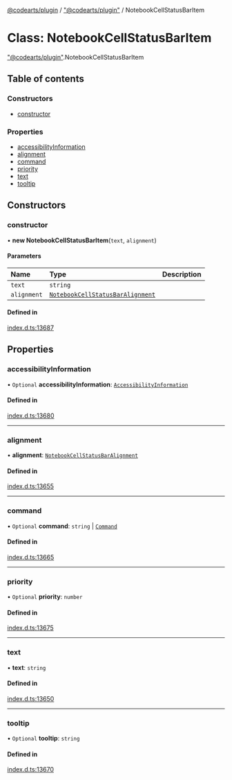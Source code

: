 [@codearts/plugin](../README.md) / ["@codearts/plugin"](../modules/_codearts_plugin_.md) / NotebookCellStatusBarItem

# Class: NotebookCellStatusBarItem

["@codearts/plugin"](../modules/_codearts_plugin_.md).NotebookCellStatusBarItem

## Table of contents

### Constructors

- [constructor](codearts_plugin_.NotebookCellStatusBarItem.md#constructor)

### Properties

- [accessibilityInformation](codearts_plugin_.NotebookCellStatusBarItem.md#accessibilityinformation)
- [alignment](codearts_plugin_.NotebookCellStatusBarItem.md#alignment)
- [command](codearts_plugin_.NotebookCellStatusBarItem.md#command)
- [priority](codearts_plugin_.NotebookCellStatusBarItem.md#priority)
- [text](codearts_plugin_.NotebookCellStatusBarItem.md#text)
- [tooltip](codearts_plugin_.NotebookCellStatusBarItem.md#tooltip)

## Constructors

### constructor

• **new NotebookCellStatusBarItem**(`text`, `alignment`)

#### Parameters

| Name | Type | Description |
| :------ | :------ | :------ |
| `text` | `string` |  |
| `alignment` | [`NotebookCellStatusBarAlignment`](../enums/codearts_plugin_.NotebookCellStatusBarAlignment.md) |  |

#### Defined in

[index.d.ts:13687](https://github.com/huaweicloud/cloudide-plugin-api/blob/84e382d/index.d.ts#L13687)

## Properties

### accessibilityInformation

• `Optional` **accessibilityInformation**: [`AccessibilityInformation`](../interfaces/codearts_plugin_.AccessibilityInformation.md)

#### Defined in

[index.d.ts:13680](https://github.com/huaweicloud/cloudide-plugin-api/blob/84e382d/index.d.ts#L13680)

___

### alignment

• **alignment**: [`NotebookCellStatusBarAlignment`](../enums/codearts_plugin_.NotebookCellStatusBarAlignment.md)

#### Defined in

[index.d.ts:13655](https://github.com/huaweicloud/cloudide-plugin-api/blob/84e382d/index.d.ts#L13655)

___

### command

• `Optional` **command**: `string` \| [`Command`](../interfaces/codearts_plugin_.Command.md)

#### Defined in

[index.d.ts:13665](https://github.com/huaweicloud/cloudide-plugin-api/blob/84e382d/index.d.ts#L13665)

___

### priority

• `Optional` **priority**: `number`

#### Defined in

[index.d.ts:13675](https://github.com/huaweicloud/cloudide-plugin-api/blob/84e382d/index.d.ts#L13675)

___

### text

• **text**: `string`

#### Defined in

[index.d.ts:13650](https://github.com/huaweicloud/cloudide-plugin-api/blob/84e382d/index.d.ts#L13650)

___

### tooltip

• `Optional` **tooltip**: `string`

#### Defined in

[index.d.ts:13670](https://github.com/huaweicloud/cloudide-plugin-api/blob/84e382d/index.d.ts#L13670)
